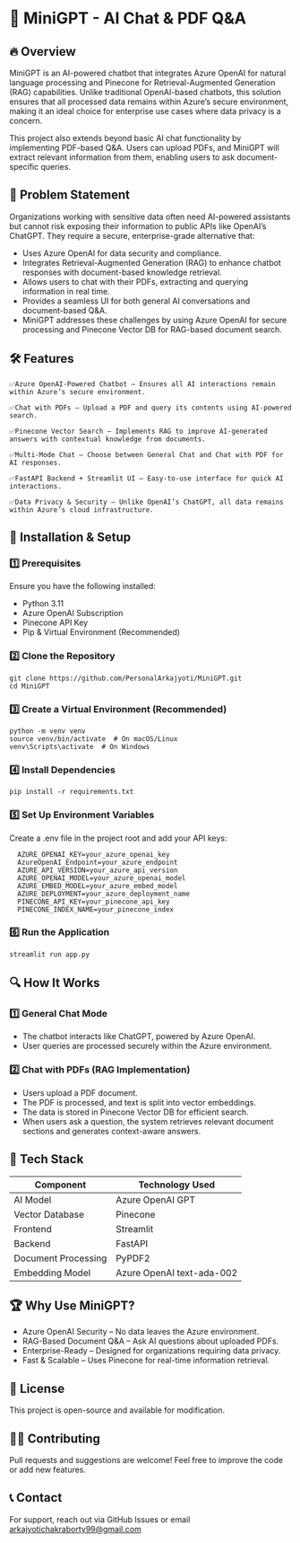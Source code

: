 # 🧌 MiniGPT - AI Chat & PDF Q&A
## 🔥 Overview
MiniGPT is an AI-powered chatbot that integrates Azure OpenAI for natural language processing and Pinecone for Retrieval-Augmented Generation (RAG) capabilities. Unlike traditional OpenAI-based chatbots, this solution ensures that all processed data remains within Azure’s secure environment, making it an ideal choice for enterprise use cases where data privacy is a concern.

This project also extends beyond basic AI chat functionality by implementing PDF-based Q&A. Users can upload PDFs, and MiniGPT will extract relevant information from them, enabling users to ask document-specific queries.

## 🎯 Problem Statement
Organizations working with sensitive data often need AI-powered assistants but cannot risk exposing their information to public APIs like OpenAI’s ChatGPT. They require a secure, enterprise-grade alternative that:

- Uses Azure OpenAI for data security and compliance.
- Integrates Retrieval-Augmented Generation (RAG) to enhance chatbot responses with document-based knowledge retrieval.
- Allows users to chat with their PDFs, extracting and querying information in real time.
- Provides a seamless UI for both general AI conversations and document-based Q&A.
- MiniGPT addresses these challenges by using Azure OpenAI for secure processing and Pinecone Vector DB for RAG-based document search.

## 🛠 Features
	✅Azure OpenAI-Powered Chatbot – Ensures all AI interactions remain within Azure’s secure environment.
 
	✅Chat with PDFs – Upload a PDF and query its contents using AI-powered search.
 
	✅Pinecone Vector Search – Implements RAG to improve AI-generated answers with contextual knowledge from documents.
 
	✅Multi-Mode Chat – Choose between General Chat and Chat with PDF for AI responses.
 
	✅FastAPI Backend + Streamlit UI – Easy-to-use interface for quick AI interactions.
 
	✅Data Privacy & Security – Unlike OpenAI’s ChatGPT, all data remains within Azure’s cloud infrastructure.

## 🚀 Installation & Setup
### 1️⃣ Prerequisites
Ensure you have the following installed:
  - Python 3.11
  - Azure OpenAI Subscription
  - Pinecone API Key
  - Pip & Virtual Environment (Recommended)
### 2️⃣ Clone the Repository
    git clone https://github.com/PersonalArkajyoti/MiniGPT.git
    cd MiniGPT
### 3️⃣ Create a Virtual Environment (Recommended)
    python -m venv venv
    source venv/bin/activate  # On macOS/Linux
    venv\Scripts\activate  # On Windows
  
### 4️⃣ Install Dependencies
  	pip install -r requirements.txt
  
### 5️⃣ Set Up Environment Variables
Create a .env file in the project root and add your API keys:
    
      AZURE_OPENAI_KEY=your_azure_openai_key
      AzureOpenAI_Endpoint=your_azure_endpoint
      AZURE_API_VERSION=your_azure_api_version
      AZURE_OPENAI_MODEL=your_azure_openai_model
      AZURE_EMBED_MODEL=your_azure_embed_model
      AZURE_DEPLOYMENT=your_azure_deployment_name
      PINECONE_API_KEY=your_pinecone_api_key
      PINECONE_INDEX_NAME=your_pinecone_index
      
### 6️⃣ Run the Application
    streamlit run app.py
    
## 🔍 How It Works
### 1️⃣ General Chat Mode
  - The chatbot interacts like ChatGPT, powered by Azure OpenAI.
  - User queries are processed securely within the Azure environment.
### 2️⃣ Chat with PDFs (RAG Implementation)
  - Users upload a PDF document.
  - The PDF is processed, and text is split into vector embeddings.
  - The data is stored in Pinecone Vector DB for efficient search.
  - When users ask a question, the system retrieves relevant document sections and generates context-aware answers.
## 📌 Tech Stack
	
  
  |   Component        |Technology Used           |
  | -------------------| ------------------------ |
  | AI Model           | Azure OpenAI GPT         |
  | Vector Database    | Pinecone                 |
  | Frontend           | Streamlit                |
  | Backend            | FastAPI                  |
  | Document Processing| PyPDF2                   |
  | Embedding Model    | Azure OpenAI text-ada-002|

## 🏆 Why Use MiniGPT?
- Azure OpenAI Security – No data leaves the Azure environment.
- RAG-Based Document Q&A – Ask AI questions about uploaded PDFs.
- Enterprise-Ready – Designed for organizations requiring data privacy.
- Fast & Scalable – Uses Pinecone for real-time information retrieval.

## 📜 License
This project is open-source and available for modification.

## 👨‍💻 Contributing
Pull requests and suggestions are welcome! Feel free to improve the code or add new features.

## 📞 Contact
For support, reach out via GitHub Issues or email arkajyotichakraborty99@gmail.com

